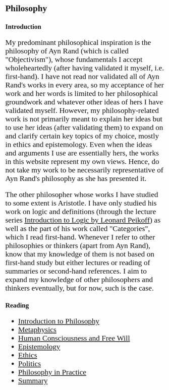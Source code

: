 <style>
    * {font-family: "Times New Roman"}
    p, ol, ul, th, td {font-size: 24px}
</style>

# Philosophy
## Introduction
My predominant philosophical inspiration is the philosophy of Ayn Rand (which is called "Objectivism"), whose fundamentals I accept wholeheartedly (after having validated it myself, i.e. first-hand). I have not read nor validated all of Ayn Rand's works in every area, so my acceptance of her work and her words is limited to her philosophical groundwork and whatever other ideas of hers I have validated myself. However, my philosophy-related work is not primarily meant to explain her ideas but to use her ideas (after validating them) to expand on and clarify certain key topics of my choice, mostly in ethics and epistemology. Even when the ideas and arguments I use are essentially hers, the works in this website represent my own views. Hence, do not take my work to be necessarily representative of Ayn Rand's philosophy as she has presented it.

The other philosopher whose works I have studied to some extent is Aristotle. I have only studied his work on logic and definitions (through the lecture series [Introduction to Logic by Leonard Peikoff](https://youtube.com/playlist?list=PLqsoWxJ-qmMtr7i6D_yvSpPC-hTOzdWas&si=5iQLVqffroMAsPRw)) as well as the part of his work called "Categories", which I read first-hand. Whenever I refer to other philosophies or thinkers (apart from Ayn Rand), know that my knowledge of them is not based on first-hand study but either lectures or reading of summaries or second-hand references. I aim to expand my knowledge of other philosophers and thinkers eventually, but for now, such is the case.

## Reading
- [Introduction to Philosophy](https://pranigopu.github.io/philosophy/intro-to-philosophy.html)
- [Metaphysics](https://pranigopu.github.io/philosophy/metaphysics)
- [Human Consciousness and Free Will](https://pranigopu.github.io/philosophy/human-consciousness-and-free-will.html)
- [Epistemology](https://pranigopu.github.io/philosophy/epistemology)
- [Ethics](https://pranigopu.github.io/philosophy/ethics)
- [Politics](https://pranigopu.github.io/philosophy/politics)
- [Philosophy in Practice](https://pranigopu.github.io/philosophy/philosophy-in-practice)
- [Summary](https://pranigopu.github.io/philosophy/summary)
